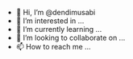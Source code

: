 - 👋 Hi, I’m @dendimusabi
- 👀 I’m interested in ...
- 🌱 I’m currently learning ...
- 💞️ I’m looking to collaborate on ...
- 📫 How to reach me ...

<!---
dendimusabi/dendimusabi is a ✨ special ✨ repository because its `README.md` (this file) appears on your GitHub profile.
You can click the Preview link to take a look at your changes.
--->
